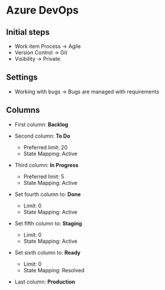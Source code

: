 # Azure DevOps



## Initial steps

- Work item Process -> Agile
- Version Control -> Git
- Visibility -> Private

## Settings

- Working with bugs -> Bugs are managed with requirements

## Columns

- First column: **Backlog**

- Second column: **To Do**
  - Preferred limit: 20
  - State Mapping: Active


- Third column: **In Progress**
  - Preferred limit: 5
  - State Mapping: Active


- Set fourth column to: **Done**
  - Limit: 0
  - State Mapping: Active


- Set fifth column to: **Staging**
  - Limit: 0
  - State Mapping: Active


- Set sixth column to: **Ready**
  - Limit: 0
  - State Mapping: Resolved


- Last column: **Production**
  
